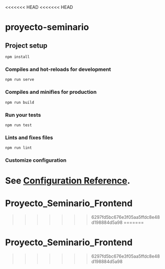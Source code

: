 <<<<<<< HEAD
<<<<<<< HEAD
# proyecto-seminario

## Project setup
```
npm install
```

### Compiles and hot-reloads for development
```
npm run serve
```

### Compiles and minifies for production
```
npm run build
```

### Run your tests
```
npm run test
```

### Lints and fixes files
```
npm run lint
```

### Customize configuration
See [Configuration Reference](https://cli.vuejs.org/config/).
=======
# Proyecto_Seminario_Frontend
>>>>>>> 6297fd5bc676e3f05aa5ffdc8e48d198884d5a98
=======
# Proyecto_Seminario_Frontend
>>>>>>> 6297fd5bc676e3f05aa5ffdc8e48d198884d5a98
